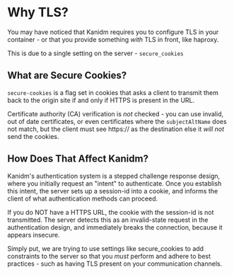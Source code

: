 
# Why TLS?

You may have noticed that Kanidm requires you to configure TLS in
your container - or that you provide something *with* TLS in front, like haproxy.

This is due to a single setting on the server - `secure_cookies`

## What are Secure Cookies?

`secure-cookies` is a flag set in cookies that asks a client to transmit them
back to the origin site if and only if HTTPS is present in the URL.

Certificate authority (CA) verification is *not* checked - you can use invalid, 
out of date certificates, or even certificates where the `subjectAltName` does 
not match, but the client must see https:// as the destination else it *will not* 
send the cookies.

## How Does That Affect Kanidm?

Kanidm's authentication system is a stepped challenge response design, where you
initially request an "intent" to authenticate. Once you establish this intent,
the server sets up a session-id into a cookie, and informs the client of
what authentication methods can proceed.

If you do NOT have a HTTPS URL, the cookie with the session-id is not transmitted. 
The server detects this as an invalid-state request in the authentication design, 
and immediately breaks the connection, because it appears insecure.

Simply put, we are trying to use settings like secure_cookies to add constraints
to the server so that you *must* perform and adhere to best practices - such
as having TLS present on your communication channels.
